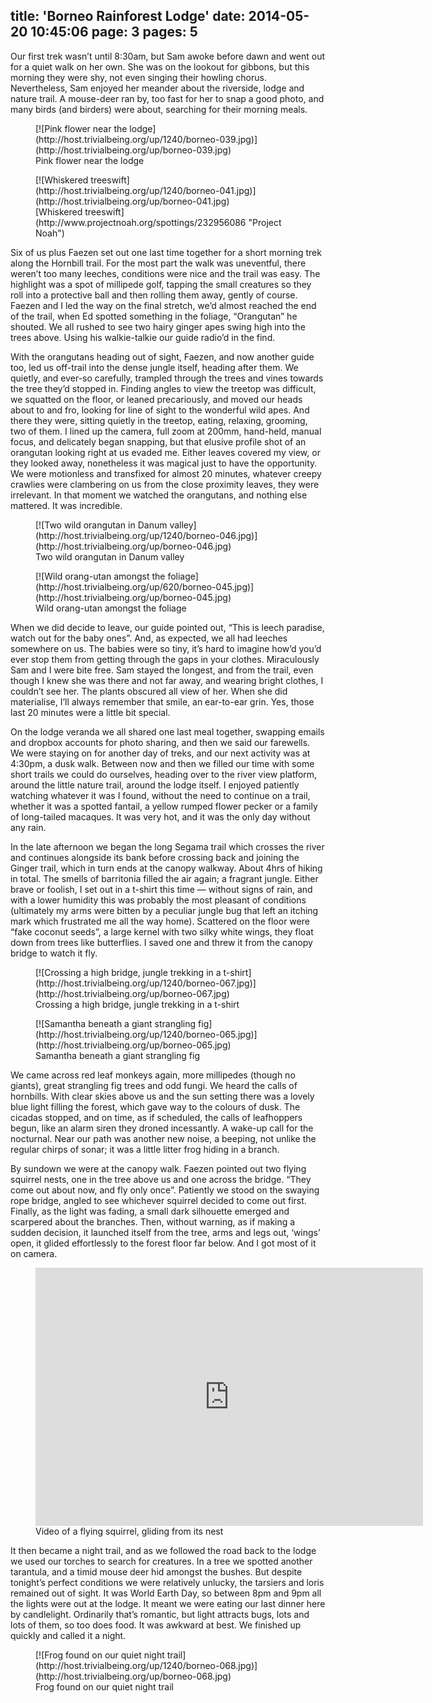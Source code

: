 title: 'Borneo Rainforest Lodge'
date: 2014-05-20 10:45:06
page: 3
pages: 5
---

Our first trek wasn’t until 8:30am, but Sam awoke before dawn and went out for a quiet walk on her own. She was on the lookout for gibbons, but this morning they were shy, not even singing their howling chorus. Nevertheless, Sam enjoyed her meander about the riverside, lodge and nature trail. A mouse-deer ran by, too fast for her to snap a good photo, and many birds (and birders) were about, searching for their morning meals.

<figure class="generated-figure generated-figure--retina generated-figure--620 generated-figure--landscape">[![Pink flower near the lodge](http://host.trivialbeing.org/up/1240/borneo-039.jpg)](http://host.trivialbeing.org/up/borneo-039.jpg)<figcaption class="generated-figure-caption">Pink flower near the lodge</figcaption></figure>

<figure class="generated-figure generated-figure--retina generated-figure--620 generated-figure--portrait">[![Whiskered treeswift](http://host.trivialbeing.org/up/1240/borneo-041.jpg)](http://host.trivialbeing.org/up/borneo-041.jpg)<figcaption class="generated-figure-caption">[Whiskered treeswift](http://www.projectnoah.org/spottings/232956086 "Project Noah")</figcaption></figure>

Six of us plus Faezen set out one last time together for a short morning trek along the Hornbill trail. For the most part the walk was uneventful, there weren’t too many leeches, conditions were nice and the trail was easy. The highlight was a spot of millipede golf, tapping the small creatures so they roll into a protective ball and then rolling them away, gently of course. Faezen and I led the way on the final stretch, we’d almost reached the end of the trail, when Ed spotted something in the foliage, “Orangutan” he shouted. We all rushed to see two hairy ginger apes swing high into the trees above. Using his walkie-talkie our guide radio’d in the find.

With the orangutans heading out of sight, Faezen, and now another guide too, led us off-trail into the dense jungle itself, heading after them. We quietly, and ever-so carefully, trampled through the trees and vines towards the tree they’d stopped in. Finding angles to view the treetop was difficult, we squatted on the floor, or leaned precariously, and moved our heads about to and fro, looking for line of sight to the wonderful wild apes. And there they were, sitting quietly in the treetop, eating, relaxing, grooming, two of them. I lined up the camera, full zoom at 200mm, hand-held, manual focus, and delicately began snapping, but that elusive profile shot of an orangutan looking right at us evaded me. Either leaves covered my view, or they looked away, nonetheless it was magical just to have the opportunity. We were motionless and transfixed for almost 20 minutes, whatever creepy crawlies were clambering on us from the close proximity leaves, they were irrelevant. In that moment we watched the orangutans, and nothing else mattered. It was incredible.

<figure class="generated-figure generated-figure--retina generated-figure--620 generated-figure--landscape">[![Two wild orangutan in Danum valley](http://host.trivialbeing.org/up/1240/borneo-046.jpg)](http://host.trivialbeing.org/up/borneo-046.jpg)<figcaption class="generated-figure-caption">Two wild orangutan in Danum valley</figcaption></figure>

<figure class="generated-figure generated-figure--620 generated-figure--portrait">[![Wild orang-utan amongst the foliage](http://host.trivialbeing.org/up/620/borneo-045.jpg)](http://host.trivialbeing.org/up/borneo-045.jpg)<figcaption class="generated-figure-caption">Wild orang-utan amongst the foliage</figcaption></figure>

When we did decide to leave, our guide pointed out, “This is leech paradise, watch out for the baby ones”. And, as expected, we all had leeches somewhere on us. The babies were so tiny, it’s hard to imagine how’d you’d ever stop them from getting through the gaps in your clothes. Miraculously Sam and I were bite free. Sam stayed the longest, and from the trail, even though I knew she was there and not far away, and wearing bright clothes, I couldn’t see her. The plants obscured all view of her. When she did materialise, I’ll always remember that smile, an ear-to-ear grin. Yes, those last 20 minutes were a little bit special.

On the lodge veranda we all shared one last meal together, swapping emails and dropbox accounts for photo sharing, and then we said our farewells. We were staying on for another day of treks, and our next activity was at 4:30pm, a dusk walk. Between now and then we filled our time with some short trails we could do ourselves, heading over to the river view platform, around the little nature trail, around the lodge itself. I enjoyed patiently watching whatever it was I found, without the need to continue on a trail, whether it was a spotted fantail, a yellow rumped flower pecker or a family of long-tailed macaques. It was very hot, and it was the only day without any rain.

In the late afternoon we began the long Segama trail which crosses the river and continues alongside its bank before crossing back and joining the Ginger trail, which in turn ends at the canopy walkway. About 4hrs of hiking in total. The smells of barritonia filled the air again; a fragrant jungle. Either brave or foolish, I set out in a t-shirt this time — without signs of rain, and with a lower humidity this was probably the most pleasant of conditions (ultimately my arms were bitten by a peculiar jungle bug that left an itching mark which frustrated me all the way home). Scattered on the floor were “fake coconut seeds”, a large kernel with two silky white wings, they float down from trees like butterflies. I saved one and threw it from the canopy bridge to watch it fly.

<figure class="generated-figure generated-figure--retina generated-figure--620 generated-figure--portrait">[![Crossing a high bridge, jungle trekking in a t-shirt](http://host.trivialbeing.org/up/1240/borneo-067.jpg)](http://host.trivialbeing.org/up/borneo-067.jpg)<figcaption class="generated-figure-caption">Crossing a high bridge, jungle trekking in a t-shirt</figcaption></figure>

<figure class="generated-figure generated-figure--retina generated-figure--620 generated-figure--portrait">[![Samantha beneath a giant strangling fig](http://host.trivialbeing.org/up/1240/borneo-065.jpg)](http://host.trivialbeing.org/up/borneo-065.jpg)<figcaption class="generated-figure-caption">Samantha beneath a giant strangling fig</figcaption></figure>

We came across red leaf monkeys again, more millipedes (though no giants), great strangling fig trees and odd fungi. We heard the calls of hornbills. With clear skies above us and the sun setting there was a lovely blue light filling the forest, which gave way to the colours of dusk. The cicadas stopped, and on time, as if scheduled, the calls of leafhoppers begun, like an alarm siren they droned incessantly. A wake-up call for the nocturnal. Near our path was another new noise, a beeping, not unlike the regular chirps of sonar; it was a little litter frog hiding in a branch.

By sundown we were at the canopy walk. Faezen pointed out two flying squirrel nests, one in the tree above us and one across the bridge. “They come out about now, and fly only once”. Patiently we stood on the swaying rope bridge, angled to see whichever squirrel decided to come out first. Finally, as the light was fading, a small dark silhouette emerged and scarpered about the branches. Then, without warning, as if making a sudden decision, it launched itself from the tree, arms and legs out, ‘wings’ open, it glided effortlessly to the forest floor far below. And I got most of it on camera.

<figure class="generated-figure generated-figure--retina generated-figure--620 generated-figure--video"><div class="video-wrapper"><iframe class="vimeo" src="http://player.vimeo.com/video/95799835" width="620" height="413" frameborder="0"></iframe></div><figcaption class="generated-figure-caption">Video of a flying squirrel, gliding from its nest</figcaption></figure>

It then became a night trail, and as we followed the road back to the lodge we used our torches to search for creatures. In a tree we spotted another tarantula, and a timid mouse deer hid amongst the bushes. But despite tonight’s perfect conditions we were relatively unlucky, the tarsiers and loris remained out of sight. It was World Earth Day, so between 8pm and 9pm all the lights were out at the lodge. It meant we were eating our last dinner here by candlelight. Ordinarily that’s romantic, but light attracts bugs, lots and lots of them, so too does food. It was awkward at best. We finished up quickly and called it a night.

<figure class="generated-figure generated-figure--retina generated-figure--620 generated-figure--landscape">[![Frog found on our quiet night trail](http://host.trivialbeing.org/up/1240/borneo-068.jpg)](http://host.trivialbeing.org/up/borneo-068.jpg)<figcaption class="generated-figure-caption">Frog found on our quiet night trail</figcaption></figure>

